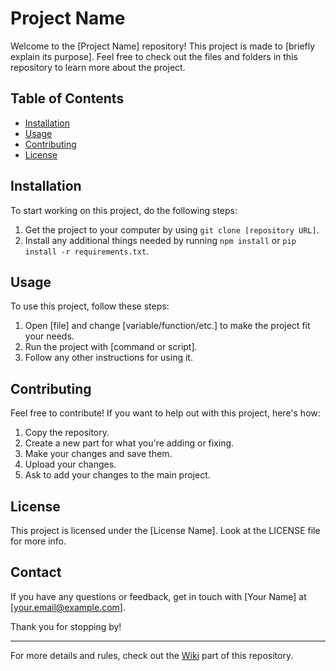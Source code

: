 # Project Name

Welcome to the [Project Name] repository! This project is made to [briefly explain its purpose]. Feel free to check out the files and folders in this repository to learn more about the project.

## Table of Contents
- [Installation](#installation)
- [Usage](#usage)
- [Contributing](#contributing)
- [License](#license)

## Installation

To start working on this project, do the following steps:

1. Get the project to your computer by using `git clone [repository URL]`.
2. Install any additional things needed by running `npm install` or `pip install -r requirements.txt`.

## Usage

To use this project, follow these steps:

1. Open [file] and change [variable/function/etc.] to make the project fit your needs.
2. Run the project with [command or script].
3. Follow any other instructions for using it.

## Contributing

Feel free to contribute! If you want to help out with this project, here's how:

1. Copy the repository.
2. Create a new part for what you're adding or fixing.
3. Make your changes and save them.
4. Upload your changes.
5. Ask to add your changes to the main project.

## License

This project is licensed under the [License Name]. Look at the LICENSE file for more info.

## Contact

If you have any questions or feedback, get in touch with [Your Name] at [your.email@example.com].

Thank you for stopping by!

---

For more details and rules, check out the [Wiki](/wiki) part of this repository.